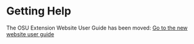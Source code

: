 # Getting Help

The OSU Extension Website User Guide has been moved: [Go to the new website user guide](https://employee.extension.oregonstate.edu/navigator-docs/extension-website-user-guide)
